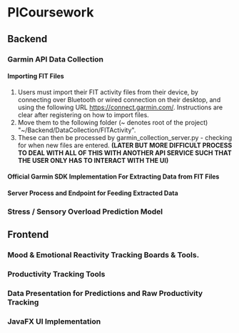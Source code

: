 # PICoursework

## Backend

### Garmin API Data Collection

#### Importing FIT Files

1. Users must import their FIT activity files from their device, by connecting over Bluetooth or wired connection on their desktop, and using the following URL https://connect.garmin.com/. Instructions are clear after registering on how to import files.
2. Move them to the following folder (~ denotes root of the project) "~/Backend/DataCollection/FITActivity".
3. These can then be processed by garmin_collection_server.py - checking for when new files are entered.
**(LATER BUT MORE DIFFICULT PROCESS TO DEAL WITH ALL OF THIS WITH ANOTHER API SERVICE SUCH THAT THE USER ONLY HAS TO INTERACT WITH THE UI)**

#### Official Garmin SDK Implementation For Extracting Data from FIT Files

#### Server Process and Endpoint for Feeding Extracted Data

### Stress / Sensory Overload Prediction Model


## Frontend

### Mood & Emotional Reactivity Tracking Boards & Tools.

### Productivity Tracking Tools

### Data Presentation for Predictions and Raw Productivity Tracking

### JavaFX UI Implementation
